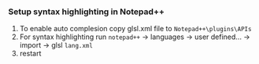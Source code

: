 ### Setup syntax highlighting in Notepad++
1. To enable auto complesion copy glsl.xml file to `Notepad++\plugins\APIs`
1. For syntax highlighting run `notepad++` -> languages -> user defined... -> import -> glsl `lang.xml`
1. restart

